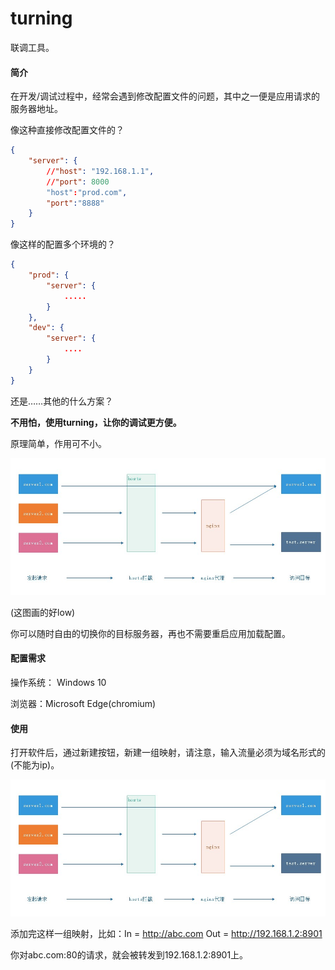 # turning
联调工具。



#### 简介

在开发/调试过程中，经常会遇到修改配置文件的问题，其中之一便是应用请求的服务器地址。

像这种直接修改配置文件的？

```json
{
    "server": {
        //"host": "192.168.1.1",
        //"port": 8000
        "host":"prod.com",
        "port":"8888"
    }
}
```

像这样的配置多个环境的？

```json
{
    "prod": {
        "server": {
            .....
        }
    },
    "dev": {
        "server": {
            ....
        }
    }
}
```

还是……其他的什么方案？

**不用怕，使用turning，让你的调试更方便。**

原理简单，作用可不小。

![img1](https://github.com/LorraineMetz/turning/blob/master/files/img1.png)

(这图画的好low)

你可以随时自由的切换你的目标服务器，再也不需要重启应用加载配置。



#### 配置需求

操作系统： Windows 10

浏览器：Microsoft Edge(chromium)



#### 使用

打开软件后，通过新建按钮，新建一组映射，请注意，输入流量必须为域名形式的(不能为ip)。

![img2](https://github.com/LorraineMetz/turning/blob/master/files/img1.png)

添加完这样一组映射，比如：In = http://abc.com Out = http://192.168.1.2:8901

你对abc.com:80的请求，就会被转发到192.168.1.2:8901上。


